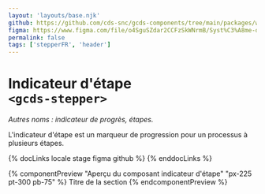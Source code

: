 ```yaml
---
layout: 'layouts/base.njk'
github: https://github.com/cds-snc/gcds-components/tree/main/packages/web/src/components/gcds-stepper
figma: https://www.figma.com/file/o4SguSZdar2CCFzSkWNrmB/Syst%C3%A8me-de-design-GC?type=design&node-id=114-2656&mode=design&t=1DaL24vHpjRRfHHm-0
permalink: false
tags: ['stepperFR', 'header']
---
```


# Indicateur d'étape <br>`<gcds-stepper>`

_Autres noms : indicateur de progrès, étapes._

L'indicateur d'étape est un marqueur de progression pour un processus à plusieurs étapes.

{% docLinks locale stage figma github %}
{% enddocLinks %}

{% componentPreview "Aperçu du composant indicateur d'étape" "px-225 pt-300 pb-75" %}
<gcds-stepper current-step="1" total-steps="4">Titre de la section</gcds-stepper>
{% endcomponentPreview %}
